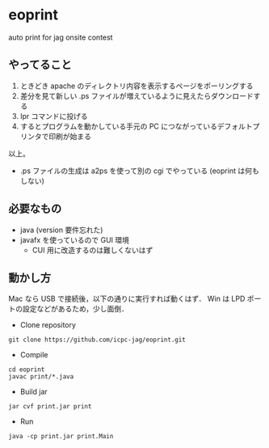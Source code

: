 eoprint
=======

auto print for jag onsite contest

やってること
------------

1. ときどき apache のディレクトリ内容を表示するページをポーリングする
2. 差分を見て新しい .ps ファイルが増えているように見えたらダウンロードする
3. lpr コマンドに投げる
4. するとプログラムを動かしている手元の PC につながっているデフォルトプリンタで印刷が始まる

以上。

* .ps ファイルの生成は a2ps を使って別の cgi でやっている (eoprint は何もしない)

必要なもの
----------

* java (version 要件忘れた)
* javafx を使っているので GUI 環境
  * CUI 用に改造するのは難しくないはず

動かし方
---------

Mac なら USB で接続後，以下の通りに実行すれば動くはず．
Win は LPD ポートの設定などがあるため，少し面倒．

* Clone repository
```
git clone https://github.com/icpc-jag/eoprint.git
```

* Compile
```
cd eoprint
javac print/*.java
```

* Build jar
```
jar cvf print.jar print
```

* Run
```
java -cp print.jar print.Main
```
